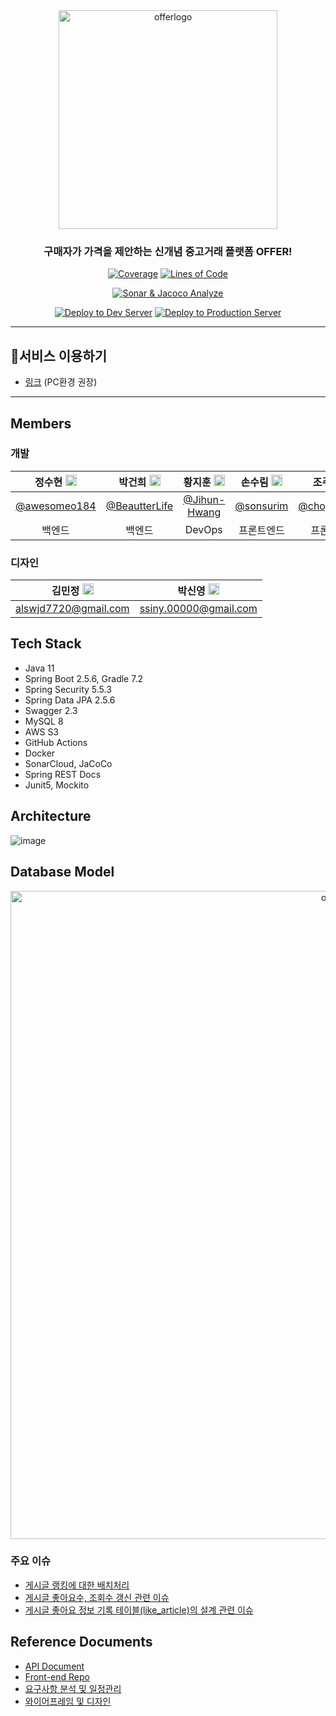 <div align="center">

<img width="350" alt="offerlogo" src="https://user-images.githubusercontent.com/55920132/183325581-62bb901a-a13d-4aa4-a96c-5d99c49987b4.png">

### 구매자가 가격을 제안하는 신개념 중고거래 플랫폼 OFFER!
  
[![Coverage](https://sonarcloud.io/api/project_badges/measure?project=price-offer_offer-be&metric=coverage)](https://sonarcloud.io/summary/new_code?id=price-offer_offer-be)
[![Lines of Code](https://sonarcloud.io/api/project_badges/measure?project=price-offer_offer-be&metric=ncloc)](https://sonarcloud.io/summary/new_code?id=price-offer_offer-be)

[![Sonar & Jacoco Analyze](https://github.com/price-offer/offer-be/actions/workflows/ci-analyze.yml/badge.svg)](https://github.com/price-offer/offer-be/actions/workflows/ci-analyze.yml)

[![Deploy to Dev Server](https://github.com/price-offer/offer-be/actions/workflows/deploy-dev.yml/badge.svg)](https://github.com/price-offer/offer-be/actions/workflows/deploy-dev.yml)
[![Deploy to Production Server](https://github.com/price-offer/offer-be/actions/workflows/deploy-prod.yml/badge.svg)](https://github.com/price-offer/offer-be/actions/workflows/deploy-prod.yml)
</div>

---

## **💸서비스 이용하기**
- [링크](https://offerprice.vercel.app/) (PC환경 권장)

---

</div>
  
## Members

### 개발

 |정수현 <img src="https://user-images.githubusercontent.com/55920132/120939947-86a46380-c755-11eb-979e-d5441c0bb286.png"  width="18px;">  |박건희 <img src="https://user-images.githubusercontent.com/55920132/120939947-86a46380-c755-11eb-979e-d5441c0bb286.png"  width="18px;"> | 황지훈 <img src="https://user-images.githubusercontent.com/55920132/120939947-86a46380-c755-11eb-979e-d5441c0bb286.png"  width="18px;"> |손수림 <img src="https://user-images.githubusercontent.com/55920132/146872476-32eec75f-6ae1-44d4-9ab9-e361064cf687.png"  width="18px;">  |조주영 <img src="https://user-images.githubusercontent.com/55920132/146872476-32eec75f-6ae1-44d4-9ab9-e361064cf687.png"  width="18px;"> |신효정 <img src="https://user-images.githubusercontent.com/55920132/146872476-32eec75f-6ae1-44d4-9ab9-e361064cf687.png"  width="18px;"> |
| :----: | :----: |:------------------------------------------------------------------------------------------------------------------------------------:| :----: | :----: | :----: |
| [@awesomeo184](https://github.com/awesomeo184) | [@BeautterLife](https://github.com/BeautterLife) |                                            [@Jihun-Hwang](https://github.com/Jihun-Hwang)                                            | [@sonsurim](https://github.com/sonsurim) | [@chojooyoung](https://github.com/chojooyoung) | [@Shinhyojeong](https://github.com/Shinhyojeong)  | 
| 백엔드 | 백엔드 |                                                                DevOps                                                                | 프론트엔드 | 프론트엔드 | 프론트엔드 |

### 디자인

| 김민정 <img src="https://user-images.githubusercontent.com/70738281/183294092-c11f5461-ecde-44a5-9965-c98aaa855230.png"  width="18px;"> | 박신영 <img src="https://user-images.githubusercontent.com/70738281/183294092-c11f5461-ecde-44a5-9965-c98aaa855230.png"  width="18px;"> |
| :-------------------------------------------------------------------------------------------------------------------------------------: | :-------------------------------------------------------------------------------------------------------------------------------------: |
|                                                              alswjd7720@gmail.com                                                               |                                                             ssiny.00000@gmail.com                                                              |




## Tech Stack

- Java 11
- Spring Boot 2.5.6, Gradle 7.2
- Spring Security 5.5.3
- Spring Data JPA 2.5.6
- Swagger 2.3
- MySQL 8
- AWS S3
- GitHub Actions
- Docker
- SonarCloud, JaCoCo
- Spring REST Docs
- Junit5, Mockito

## Architecture


![image](https://user-images.githubusercontent.com/63030569/146950936-8048e151-61ea-41e2-892d-471835a6a730.png)


## Database Model

<div align="center">

<img width="1037" alt="offer-erd" src="https://user-images.githubusercontent.com/55920132/188258217-40b8d8af-dde4-4f5e-a90a-9b9d5e02d1b4.jpg">

</div>

### 주요 이슈
- [게시글 랭킹에 대한 배치처리](https://github.com/price-offer/offer-be/issues/43)
- [게시글 좋아요수, 조회수 갱신 관련 이슈](https://github.com/price-offer/offer-be/issues/54)
- [게시글 좋아요 정보 기록 테이블(like_article)의 설계 관련 이슈](https://github.com/price-offer/offer-be/issues/55)

## Reference Documents
- [API Document](https://github.com/price-offer/offer-be/wiki/API)
- [Front-end Repo](https://github.com/price-offer/offer-fe)
- [요구사항 분석 및 일정관리](https://www.notion.so/backend-devcourse/4-Price-Offer-1144520571434792b3ce34c74f721c5f)
- [와이어프레임 및 디자인](https://www.figma.com/file/PhqIqgC8ZJ1ovQTqLQuKKD/Price-Offer?node-id=2760%3A4512)
